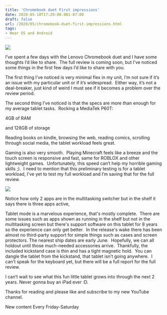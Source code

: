 ```yaml
---
title: 'Chromebook duet First impressions'
date: 2020-05-18T17:29:00.001-07:00
draft: false
url: /2020/05/chromebook-duet-first-impressions.html
tags: 
- Wear OS and Android
---
```


  

  

[![](https://1.bp.blogspot.com/-mShrKvSwLwA/XsMn4GmfWQI/AAAAAAAAFyo/VRHvgb9kvGwGTN8PLDIGFwQ-67WwojCmACK4BGAsYHg/w640-h360/CHrome%2Bbook%2Bduet%2Bfirst%2Bimpressions.jpg)](https://1.bp.blogspot.com/-mShrKvSwLwA/XsMn4GmfWQI/AAAAAAAAFyo/VRHvgb9kvGwGTN8PLDIGFwQ-67WwojCmACK4BGAsYHg/CHrome%2Bbook%2Bduet%2Bfirst%2Bimpressions.jpg)

  

  

I’ve spent a few days with the Lenovo Chromebook duet and I have some thoughts I’d like to share.  The full review is coming soon, but I’ve noticed some things in the first few days I’d like to share with you.

  

  

  

The first thing I’ve noticed is very minimal flex in my unit, I’m not sure if it’s an issue with my particular unit or if it’s widespread.  Either way, it’s not a deal-breaker, just kind of weird I must see if it becomes a problem over the review period.  

  

  

The second thing I’ve noticed is that the specs are more than enough for my average tablet tasks.  Rocking a MediaTek P60T:

4GB of RAM

and 128GB of storage

Reading books on kindle, browsing the web, reading comics, scrolling through social media, the tablet workload feels great.  

  

Gaming is also very smooth.  Playing Minecraft feels like a breeze and the touch screen is responsive and fast, same for ROBLOX and other lightweight games.  Unfortunately, this speed can’t help my horrible gaming skills ;).  I need to mention that this preliminary testing is for a tablet workload, I’ve yet to test my full workload and I’m saving that for the full review.

  

  

  

  

[![](https://1.bp.blogspot.com/-b61JxfU1SOs/XsMoHE1gMdI/AAAAAAAAFyw/CzQQm386GScXY909GRnMM8m-Crho6ey7ACK4BGAsYHg/w640-h360/IMG_20200518_161321.jpg)](https://1.bp.blogspot.com/-b61JxfU1SOs/XsMoHE1gMdI/AAAAAAAAFyw/CzQQm386GScXY909GRnMM8m-Crho6ey7ACK4BGAsYHg/IMG_20200518_161321.jpg)

Notice how only 2 apps are in the multitasking switcher but in the shelf it says there is three apps active,

  

  

Tablet mode is a marvelous experience, that's mostly complete.  There are some issues such as apps shown as running in the shelf but not in the multitasking screen but there's support software on this tablet for 8 years so the experience can only get better.  In the release's wake there has been almost no third-party support for simple things such as cases and screen protectors. The nearest ship dates are early June.  Hopefully, we can all holdout until those much-needed accessories arrive.  Thankfully, the included kickstand case is thin and has a tight magnetic hold.  You can dangle the tablet from the kickstand, that tablet isn’t going anywhere.  I can't speak for the keyboard yet, but there will be a full report for the full review.

  

  

I can’t wait to see what this fun little tablet grows into through the next 2 years. Never gonna buy an iPad ever :D.

  

  

Thanks for reading and please like and subscribe to my new YouTube channel.

  

  

  

  

New content Every Friday-Saturday